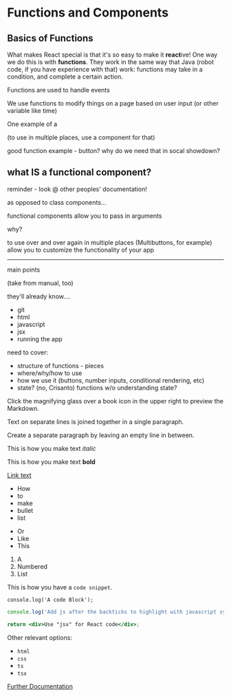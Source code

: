 # Functions and Components

## Basics of Functions

What makes React special is that it's so easy to make it **react**ive! One way we do this is with **functions**. They work in the same way that Java (robot code, if you have experience with that) work: functions may take in a condition, and complete a certain action.

Functions are used to handle events

We use functions to modify things on a page based on user input (or other variable like time)

One example of a

(to use in multiple places, use a component for that)

good function example - button?
why do we need that in socal showdown?

## **what IS a functional component?**

reminder - look @ other peoples' documentation!

as opposed to class components...

functional components allow you to pass in arguments

why?

to use over and over again in multiple places (Multibuttons, for example)
allow you to customize the functionality of your app

---

main points

(take from manual, too)

they'll already know....

-   git
-   html
-   javascript
-   jsx
-   running the app

need to cover:

-   structure of functions - pieces
-   where/why/how to use
-   how we use it (buttons, number inputs, conditional rendering, etc)
-   state? (no, Crisanto)
    functions w/o understanding state?

Click the magnifying glass over a book icon in the upper right to preview the Markdown.

Text on separate lines
is joined together in
a single paragraph.

Create a separate paragraph by leaving an empty line in between.

This is how you make text _italic_

This is how you make text **bold**

[Link text](URL-or-filename)

-   How
-   to
-   make
-   bullet
-   list

*   Or
*   Like
*   This

1. A
2. Numbered
3. List

This is how you have a `code snippet`.

```
console.log('A code Block');
```

```js
console.log('Add js after the backticks to highlight with javascript syntax');
```

```jsx
return <div>Use "jsx" for React code</div>;
```

Other relevant options:

-   `html`
-   `css`
-   `ts`
-   `tsx`

[Further Documentation](https://www.markdownguide.org/cheat-sheet/)
